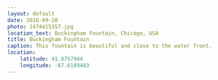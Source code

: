 ```yaml
---
layout: default
date: 2016-09-20
photo: 1474415357.jpg
location_text: Buckingham Fountain, Chicago, USA
title: Buckingham Fountain
caption: This fountain is beautiful and close to the water front.
location:
    latitude: 41.8757944
    longitude: -87.6189483
---
```

